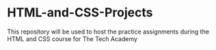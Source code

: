 # HTML-and-CSS-Projects
This repository will be used to host the practice assignments during the HTML and CSS course for The Tech Academy 
